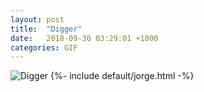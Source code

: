 ```yaml
---
layout: post
title:  "Digger"
date:   2018-09-30 03:29:01 +1000
categories: GIF
---
```


![Digger](/assets/images/gifs/digger.gif "Digger")
{%- include default/jorge.html -%}